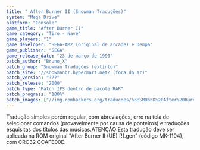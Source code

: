 ```yaml
---
title: " After Burner II (Snowman Traduções)"
system: "Mega Drive"
platform: "Console"
game_title: "After Burner II"
game_category: "Tiro - Nave"
game_players: "1"
game_developer: "SEGA-AM2 (original de arcade) e Dempa"
game_publisher: "SEGA"
game_release_date: "23 de março de 1990"
patch_author: "Bruno_X"
patch_group: "Snowman Traduções (extinto)"
patch_site: "//snowmanbr.hypermart.net/ (fora do ar)"
patch_version: "???"
patch_release: "2000"
patch_type: "Patch IPS dentro de pacote RAR"
patch_progress: "100%"
patch_images: ["//img.romhackers.org/traducoes/%5BSMD%5D%20After%20Burner%20II%20-%20Snowman%20Traducoes%20-%201.png","//img.romhackers.org/traducoes/%5BSMD%5D%20After%20Burner%20II%20-%20Snowman%20Traducoes%20-%202.png","//img.romhackers.org/traducoes/%5BSMD%5D%20After%20Burner%20II%20-%20Snowman%20Traducoes%20-%203.png"]
---
```

Tradução simples porém regular, com abreviações, erro na tela de selecionar comandos (provavelmente por causa de ponteiros) e traduções esquisitas dos títulos das músicas.ATENÇÃO:Esta tradução deve ser aplicada na ROM original "After Burner II (UE) [!].gen" (código MK-1104), com CRC32 CCAFE00E.
